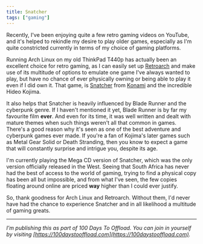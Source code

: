 ```yaml
---
title: Snatcher
tags: ["gaming"]
---
```


Recently, I've been enjoying quite a few retro gaming videos on YouTube, and it's helped to rekindle my desire to play older games, especially as I'm quite constricted currently in terms of my choice of gaming platforms.

Running Arch Linux on my old ThinkPad T440p has actually been an excellent choice for retro gaming, as I can easily set up [Retroarch](https://www.retroarch.com/) and make use of its multitude of options to emulate one game I've always wanted to play, but have no chance of ever physically owning or being able to play it even if I did own it. That game, is [Snatcher](https://en.wikipedia.org/wiki/Snatcher_(video_game)) from [Konami](https://en.wikipedia.org/wiki/Snatcher_(video_game)) and the incredible Hideo Kojima.

It also helps that Snatcher is heavily influenced by Blade Runner and the cyberpunk genre. If I haven't mentioned it yet, Blade Runner is by far my favourite film **ever**. And even for its time, it was well written and dealt with mature themes when such things weren't all that common in games. There's a good reason why it's seen as one of the best adventure and cyberpunk games ever made. If you're a fan of Kojima's later games such as Metal Gear Solid or Death Stranding, then you know to expect a game that will constantly surprise and intrigue you, despite its age.

I'm currently playing the Mega CD version of Snatcher, which was the only version officially released in the West. Seeing that South Africa has never had the best of access to the world of gaming, trying to find a physical copy has been all but impossible, and from what I've seen, the few copies floating around online are priced **way** higher than I could ever justify.

So, thank goodness for Arch Linux and Retroarch. Without them, I'd never have had the chance to experience Snatcher and in all likelihood a multitude of gaming greats.

-----

*I’m publishing this as part of 100 Days To Offload. You can join in yourself by visiting [https://100daystooffload.com](https://100daystooffload.com).*
